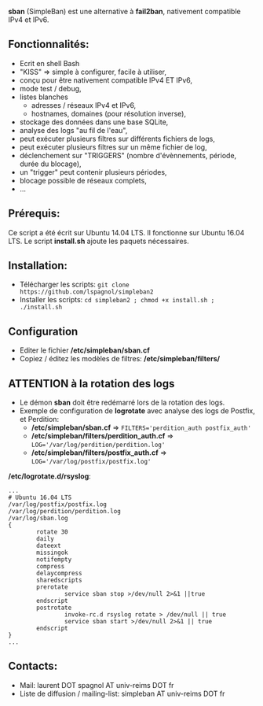 **sban** (SimpleBan) est une alternative à **fail2ban**, nativement compatible IPv4 et IPv6.

## Fonctionnalités:
 * Ecrit en shell Bash
 * "KISS" => simple à configurer, facile à utiliser,
 * conçu pour être nativement compatible IPv4 ET IPv6,
 * mode test / debug,
 * listes blanches
   * adresses / réseaux IPv4 et IPv6,
   * hostnames, domaines (pour résolution inverse),
 * stockage des données dans une base SQLite,
 * analyse des logs "au fil de l'eau",
 * peut exécuter plusieurs filtres sur différents fichiers de logs,
 * peut exécuter plusieurs filtres sur un même fichier de log,
 * déclenchement sur "TRIGGERS" (nombre d'évènnements, période, durée du blocage),
 * un "trigger" peut contenir plusieurs périodes,
 * blocage possible de réseaux complets,
 * ...

## Prérequis:
Ce script a été écrit sur Ubuntu 14.04 LTS.
Il fonctionne sur Ubuntu 16.04 LTS.
Le script **install.sh** ajoute les paquets nécessaires.

## Installation:
 * Télécharger les scripts: ``git clone https://github.com/lspagnol/simpleban2``
 * Installer les scripts: ``cd simpleban2 ; chmod +x install.sh ; ./install.sh``

## Configuration
* Editer le fichier **/etc/simpleban/sban.cf**
* Copiez / éditez les modèles de filtres: **/etc/simpleban/filters/**

## ATTENTION à la rotation des logs
* Le démon **sban** doit être redémarré lors de la rotation des logs.
* Exemple de configuration de **logrotate** avec analyse des logs de Postfix, et Perdition:
  * **/etc/simpleban/sban.cf** => `FILTERS='perdition_auth postfix_auth'`
  * **/etc/simpleban/filters/perdition_auth.cf** => `LOG='/var/log/perdition/perdition.log'`
  * **/etc/simpleban/filters/postfix_auth.cf** => `LOG='/var/log/postfix/postfix.log'`

**/etc/logrotate.d/rsyslog**:
```
...
# Ubuntu 16.04 LTS
/var/log/postfix/postfix.log
/var/log/perdition/perdition.log
/var/log/sban.log
{
        rotate 30
        daily
        dateext
        missingok
        notifempty
        compress
        delaycompress
        sharedscripts
        prerotate
                service sban stop >/dev/null 2>&1 ||true
        endscript
        postrotate
                invoke-rc.d rsyslog rotate > /dev/null || true
                service sban start >/dev/null 2>&1 || true       
        endscript
}
...
```

## Contacts:
* Mail: laurent DOT spagnol AT univ-reims DOT fr
* Liste de diffusion / mailing-list: simpleban AT univ-reims DOT fr
